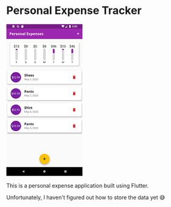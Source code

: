 # Personal Expense Tracker

![Demo](./assets/images/demo.png)

This is a personal expense application built using Flutter. 

Unfortunately, I haven't figured out how to store the data yet :sweat_smile:
